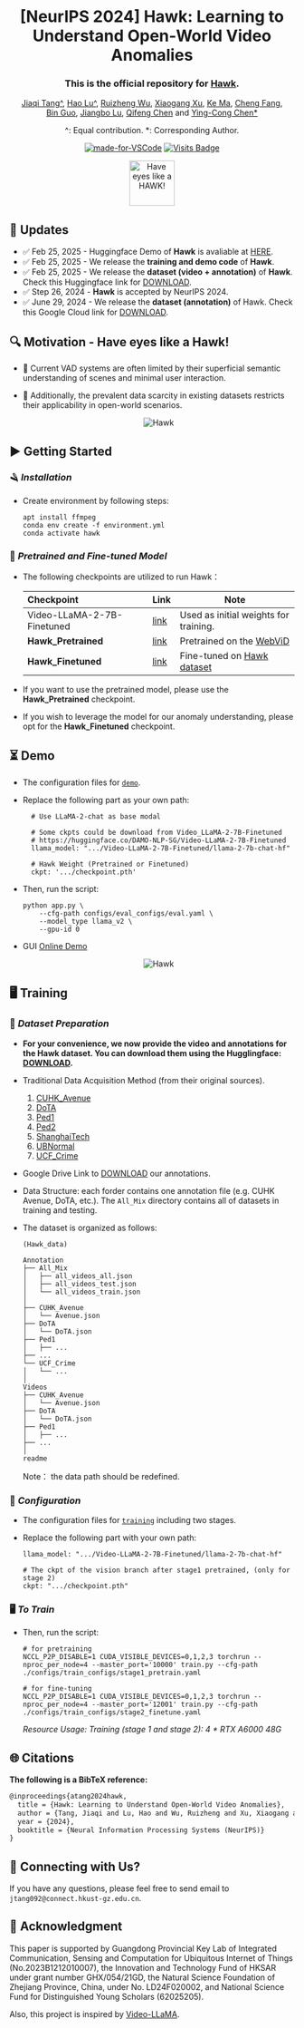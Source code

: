 <div align="center">

# [NeurIPS 2024] Hawk: Learning to Understand Open-World Video Anomalies

<div align="center">

### This is the official repository for [Hawk](https://openreview.net/pdf?id=vBKoEZ1PG3).

[Jiaqi Tang^](https://jqt.me/), [Hao Lu^](https://scholar.google.com/citations?user=OrbGCGkAAAAJ&hl=zh-TW), [Ruizheng Wu](https://scholar.google.com/citations?user=OOagpAcAAAAJ&hl=en), [Xiaogang Xu](https://xuxiaogang.com/), [Ke Ma](https://scholar.google.com.hk/citations?user=yXGNGS8AAAAJ&hl=en), [Cheng Fang](), 
\
[Bin Guo](http://www.guob.org/), [Jiangbo Lu](https://sites.google.com/site/jiangbolu), [Qifeng Chen](https://cqf.io/) and [Ying-Cong Chen*](https://www.yingcong.me/)

^: Equal contribution.
*: Corresponding Author.

[![made-for-VSCode](https://img.shields.io/badge/Made%20for-VSCode-1f425f.svg)](https://code.visualstudio.com/) [![Visits Badge](https://badges.strrl.dev/visits/jqtangust/hawk)](https://badges.strrl.dev)



<img src="figs/icon.png" alt="Have eyes like a HAWK!" width="80">
</div>
</div>


## 📢 **Updates**

- ✅ Feb 25, 2025 - Huggingface Demo of **Hawk** is avaliable at [HERE](https://huggingface.co/spaces/Jiaqi-hkust/hawk).
- ✅ Feb 25, 2025 - We release the **training and demo code** of **Hawk**.
- ✅ Feb 25, 2025 - We release the **dataset (video + annotation)** of **Hawk**. Check this Huggingface link for [DOWNLOAD](https://huggingface.co/datasets/Jiaqi-hkust/hawk).
- ✅ Step 26, 2024 - **Hawk** is accepted by NeurIPS 2024.
- ✅ June 29, 2024 - We release the **dataset (annotation)** of Hawk. Check this Google Cloud link for [DOWNLOAD](https://drive.google.com/file/d/1WCnizldWZvtS4Yg5SX7ay5C3kUQfz-Eg/view?usp=sharing).


## 🔍 **Motivation** - Have eyes like a Hawk!
- 🚩 Current VAD systems are often limited by their superficial semantic understanding of scenes and minimal user interaction. 
- 🚩 Additionally, the prevalent data scarcity in existing datasets restricts their applicability in open-world scenarios.

  <div align="center">
    <img src="figs/motivation1.png" alt="Hawk">
  </div>


## ▶️ **Getting Started**

### 🪒 *Installation*
- Create environment by following steps:
  ```
  apt install ffmpeg
  conda env create -f environment.yml
  conda activate hawk
  ```

### 🏰 *Pretrained and Fine-tuned Model*


- The following checkpoints are utilized to run Hawk：

  | Checkpoint       | Link | Note |
  |:------------------|-------------|-------------|
  | Video-LLaMA-2-7B-Finetuned | [link](https://huggingface.co/DAMO-NLP-SG/Video-LLaMA-2-7B-Finetuned/tree/main) | Used as initial weights for training.|
  | **Hawk_Pretrained** | [link](https://huggingface.co/Jiaqi-hkust/hawk) | Pretrained on the [WebViD](https://github.com/m-bain/webvid)|
  | **Hawk_Finetuned** | [link](https://huggingface.co/Jiaqi-hkust/hawk) | Fine-tuned on [Hawk dataset](https://huggingface.co/datasets/Jiaqi-hkust/hawk)|

- If you want to use the pretrained model, please use the **Hawk_Pretrained** checkpoint. 
- If you wish to leverage the model for our anomaly understanding, please opt for the **Hawk_Finetuned** checkpoint.


## ⏳ **Demo**

- The configuration files for [`demo`](/configs/eval_configs/eval.yaml).

- Replace the following part as your own path:
  ```
    # Use LLaMA-2-chat as base modal

    # Some ckpts could be download from Video_LLaMA-2-7B-Finetuned
    # https://huggingface.co/DAMO-NLP-SG/Video-LLaMA-2-7B-Finetuned
    llama_model: ".../Video-LLaMA-2-7B-Finetuned/llama-2-7b-chat-hf"

    # Hawk Weight (Pretrained or Finetuned)
    ckpt: '.../checkpoint.pth' 
  ```

- Then, run the script:
  ```
  python app.py \
      --cfg-path configs/eval_configs/eval.yaml \
      --model_type llama_v2 \
      --gpu-id 0
  ```

- GUI [Online Demo](https://huggingface.co/spaces/Jiaqi-hkust/hawk)
  <div align="center">
    <img src="figs/demo.png" alt="Hawk">
  </div>

## 🖥️ **Training**

### 💾 *Dataset Preparation*

-  **For your convenience, we now provide the video and annotations for the Hawk dataset. You can download them using the Hugglingface: [DOWNLOAD](https://huggingface.co/datasets/Jiaqi-hkust/hawk).**

- Traditional Data Acquisition Method (from their original sources).
  1. [CUHK_Avenue](https://www.cse.cuhk.edu.hk/leojia/projects/detectabnormal/dataset.html)
  2. [DoTA](https://github.com/MoonBlvd/Detection-of-Traffic-Anomaly)
  3. [Ped1](http://www.svcl.ucsd.edu/projects/anomaly/dataset.htm)
  4. [Ped2](http://www.svcl.ucsd.edu/projects/anomaly/dataset.htm)
  5. [ShanghaiTech](https://svip-lab.github.io/dataset/campus_dataset.html)
  6. [UBNormal](https://github.com/lilygeorgescu/UBnormal/)
  7. [UCF_Crime](https://www.crcv.ucf.edu/projects/real-world/)

 - Google Drive Link to [DOWNLOAD](https://drive.google.com/file/d/1WCnizldWZvtS4Yg5SX7ay5C3kUQfz-Eg/view?usp=sharing) our annotations.

 - Data Structure: each forder contains one annotation file (e.g. CUHK Avenue, DoTA, etc.). The `All_Mix` directory contains all of datasets in training and testing.

 - The dataset is organized as follows:
  
      ```
      (Hawk_data)
  
      Annotation
      ├── All_Mix
      │   ├── all_videos_all.json
      │   ├── all_videos_test.json
      │   └── all_videos_train.json
      │    
      ├── CUHK_Avenue
      │   └── Avenue.json
      ├── DoTA
      │   └── DoTA.json
      ├── Ped1
      │   ├── ...
      ├── ...
      └── UCF_Crime
      │   └── ...
      │    
      Videos
      ├── CUHK_Avenue
      │   └── Avenue.json
      ├── DoTA
      │   └── DoTA.json
      ├── Ped1
      │   ├── ...
      ├── ...
      │    
      readme
  
      ```
      Note： the data path should be redefined.


### 🔨 *Configuration*

- The configuration files for [`training`](/configs/train_configs) including two stages.

- Replace the following part with your own path:

  ```
  llama_model: ".../Video-LLaMA-2-7B-Finetuned/llama-2-7b-chat-hf"

  # The ckpt of the vision branch after stage1 pretrained, (only for stage 2)
  ckpt: ".../checkpoint.pth" 
  ```

### 🖥️ *To Train*

- Then, run the script:
  ```
  # for pretraining
  NCCL_P2P_DISABLE=1 CUDA_VISIBLE_DEVICES=0,1,2,3 torchrun --nproc_per_node=4 --master_port='10000' train.py --cfg-path  ./configs/train_configs/stage1_pretrain.yaml

  # for fine-tuning
  NCCL_P2P_DISABLE=1 CUDA_VISIBLE_DEVICES=0,1,2,3 torchrun --nproc_per_node=4 --master_port='12001' train.py --cfg-path  ./configs/train_configs/stage2_finetune.yaml
  ```

  *Resource Usage: Training (stage 1 and stage 2): 4 * RTX A6000 48G*

## 🌐 **Citations**

**The following is a BibTeX reference:**

``` latex
@inproceedings{atang2024hawk,
  title = {Hawk: Learning to Understand Open-World Video Anomalies},
  author = {Tang, Jiaqi and Lu, Hao and Wu, Ruizheng and Xu, Xiaogang and Ma, Ke and Fang, Cheng and Guo, Bin and Lu, Jiangbo and Chen, Qifeng and Chen, Ying-Cong},
  year = {2024},
  booktitle = {Neural Information Processing Systems (NeurIPS)}
}
```

## 📧 **Connecting with Us?**

If you have any questions, please feel free to send email to `jtang092@connect.hkust-gz.edu.cn`.


## 📜 **Acknowledgment**
This paper is supported by Guangdong Provincial Key Lab of Integrated Communication, Sensing and Computation for Ubiquitous Internet of Things (No.2023B1212010007), the Innovation and Technology Fund of HKSAR under grant number GHX/054/21GD, the Natural Science Foundation of Zhejiang Province, China, under No. LD24F020002, and National Science Fund for Distinguished Young Scholars (62025205).

Also, this project is inspired by [Video-LLaMA](https://github.com/DAMO-NLP-SG/Video-LLaMA).
